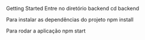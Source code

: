 Getting Started
Entre no diretório backend cd backend

Para instalar as dependências do projeto npm install

Para rodar a aplicação npm start
